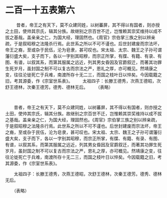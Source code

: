 # 二百一十五表第六

  　　昔者，帝王之有天下，莫不众建同姓，以树蕃屏，其不得以有国者，则亦授之土田，使帅其宗氏，辑其分族。故继别之宗百世不迁，岂惟赖其崇奖维持以成不拔之基哉。盖亲亲之仁，为国大经，理固然也。《周官》宗伯掌三族之别以辨亲疏，于是叙昭穆之法隆杀行焉。此世系之所以不可不谨也。后世封建废而宗法坏，帝王之裔，至或杂于民伍，沦为皂隶，甚可叹也。宋太祖、太宗、魏王之子孙可谓藩衍盛大矣，支子而下，各以一字别其昭穆，而宗正所掌，有牒、有籍、有录、有图、有谱，以叙其系，而第其服属之远近，列其男女昏因及官爵叙迁，而著其功罪生死岁月，虽封国之制不可以复古而宗法之严，恩礼之厚，亦可概见。然靖康之变，往往沦徙死亡于兵难，南渡所存十无二三，而国之枝叶日以悴矣。今因载籍之旧，考其源委，作《宗室世系表》。 　　太祖四子：长滕王德秀，次燕王德昭，次舒王德林，次秦王德芳。德秀、德林无后。 　　（表略）

 



　　昔者，帝王之有天下，莫不众建同姓，以树蕃屏，其不得以有国者，则亦授之土田，使帅其宗氏，辑其分族。故继别之宗百世不迁，岂惟赖其崇奖维持以成不拔之基哉。盖亲亲之仁，为国大经，理固然也。《周官》宗伯掌三族之别以辨亲疏，于是叙昭穆之法隆杀行焉。此世系之所以不可不谨也。后世封建废而宗法坏，帝王之裔，至或杂于民伍，沦为皂隶，甚可叹也。宋太祖、太宗、魏王之子孙可谓藩衍盛大矣，支子而下，各以一字别其昭穆，而宗正所掌，有牒、有籍、有录、有图、有谱，以叙其系，而第其服属之远近，列其男女昏因及官爵叙迁，而著其功罪生死岁月，虽封国之制不可以复古而宗法之严，恩礼之厚，亦可概见。然靖康之变，往往沦徙死亡于兵难，南渡所存十无二三，而国之枝叶日以悴矣。今因载籍之旧，考其源委，作《宗室世系表》。

　　太祖四子：长滕王德秀，次燕王德昭，次舒王德林，次秦王德芳。德秀、德林无后。

　　（表略）